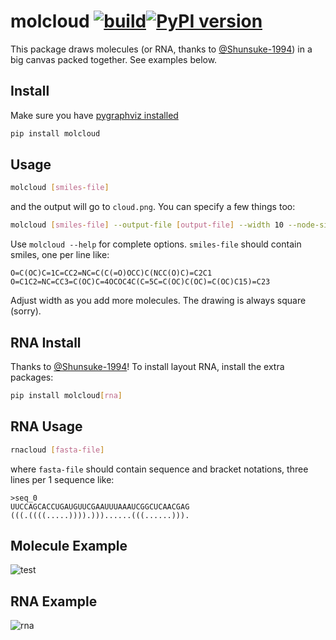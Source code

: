 # molcloud [![build](https://github.com/whitead/molcloud/actions/workflows/tests.yml/badge.svg)](https://whitead.github.io/molcloud/)[![PyPI version](https://badge.fury.io/py/molcloud.svg)](https://badge.fury.io/py/molcloud)

This package draws molecules (or RNA, thanks to [@Shunsuke-1994](https://github.com/Shunsuke-1994)) in a big canvas packed together. See examples below. 

## Install

Make sure you have [pygraphviz installed](https://pygraphviz.github.io/documentation/stable/install.html)

```sh
pip install molcloud
```

## Usage

```sh
molcloud [smiles-file]

```

and the output will go to `cloud.png`. You can specify a few things too:

```sh
molcloud [smiles-file] --output-file [output-file] --width 10 --node-size 25
```

Use `molcloud --help` for complete options. `smiles-file` should contain smiles, one per line like:

```plain
O=C(OC)C=1C=CC2=NC=C(C(=O)OCC)C(NCC(O)C)=C2C1
O=C1C2=NC=CC3=C(OC)C=4OCOC4C(C=5C=C(OC)C(OC)=C(OC)C15)=C23
```

Adjust width as you add more molecules. The drawing is always square (sorry).

## RNA Install

Thanks to [@Shunsuke-1994](https://github.com/Shunsuke-1994)! To install layout RNA, install the extra packages:

```sh
pip install molcloud[rna]
```

## RNA Usage

```sh
rnacloud [fasta-file]
```

where `fasta-file` should contain sequence and bracket notations, three lines per 1 sequence like:
```
>seq_0
UUCCAGCACCUGAUGUUCGAAUUUAAAUCGGCUCAACGAG
(((.((((.....)))).)))......(((......))).
```

## Molecule Example

![test](https://user-images.githubusercontent.com/908389/176980703-bc814295-ee37-4c41-a31b-6b75bb420659.png)

## RNA Example

![rna](https://user-images.githubusercontent.com/908389/177061306-8caea628-12a4-4ccd-ae7d-ae240ba3adb1.png)

